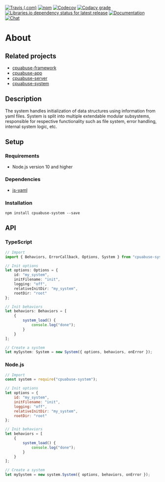 [![Travis (.com)](https://img.shields.io/travis/com/cpuabuse/node-system.svg?style=for-the-badge)](https://travis-ci.com/cpuabuse/node-system)
[![npm](https://img.shields.io/npm/v/cpuabuse-system.svg?style=for-the-badge)](https://www.npmjs.com/package/cpuabuse-system)
[![Codecov](https://img.shields.io/codecov/c/github/cpuabuse/node-system.svg?style=for-the-badge)](https://codecov.io/gh/cpuabuse/node-system)
[![Codacy grade](https://img.shields.io/codefactor/grade/github/cpuabuse/node-system.svg?style=for-the-badge)](https://app.codacy.com/project/cpuabuse/node-system/dashboard)
[![Libraries.io dependency status for latest release](https://img.shields.io/librariesio/release/npm/cpuabuse-system.svg?style=for-the-badge)](https://libraries.io/npm/cpuabuse-system)
[![Documentation](https://img.shields.io/badge/documentation-gh--pages-success.svg?style=for-the-badge)](https://cpuabuse.github.io/node-system/)
[![Chat](https://img.shields.io/badge/chat-slack-success.svg?style=for-the-badge)](https://join.slack.com/t/cpuabuse/shared_invite/enQtNjYzMjQ4NjY1MTUzLTZjMTY1M2NiYmZkNzBjMzI0YTQ4OGVjZDA1ODJkNjFiNDU1NDQwYjViMjBjODA1Y2Y4ZjNiYmUzODA2YWI3NDM)

# About

## Related projects

- [cpuabuse-framework](https://github.com/cpuabuse/node-framework)
- [cpuabuse-app](https://github.com/cpuabuse/node-app)
- [cpuabuse-server](https://github.com/cpuabuse/node-server)
- [cpuabuse-system](https://github.com/cpuabuse/node-system)

## Description

The system handles initialization of data structures using information from yaml files. System is split into multiple extendable modular subsystems, responsible for respective functionality such as file system, error handling, internal system logic, etc.

## Setup

### Requirements

- Node.js version 10 and higher

### Dependencies

- [js-yaml](https://github.com/nodeca/js-yaml)

### Installation

```
npm install cpuabuse-system --save
```

## API

### TypeScript

```typescript
// Import
import { Behaviors, ErrorCallback, Options, System } from "cpuabuse-system";

// Init options
let options: Options = {
	id: "my_system",
	initFilename: "init",
	logging: "off",
	relativeInitDir: "my_system",
	rootDir: "root"
};

// Init behaviors
let behaviors: Behaviors = [
	{
		system_load() {
			console.log("done");
		}
	}
];

// Create a system
let mySystem: System = new System({ options, behaviors, onError });
```

### Node.js

```javascript
// Import
const system = require("cpuabuse-system");

// Init options
let options = {
	id: "my_system",
	initFilename: "init",
	logging: "off",
	relativeInitDir: "my_system",
	rootDir: "root"
};

// Init behaviors
let behaviors = [
	{
		system_load() {
			console.log("done");
		}
	}
];

// Create a system
let mySystem = new system.System({ options, behaviors, onError });
```
